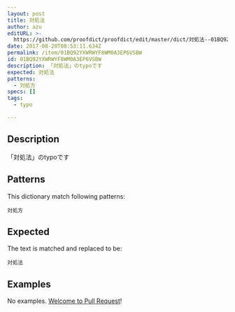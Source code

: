 ```yaml
---
layout: post
title: 対処法
author: azu
editURL: >-
  https://github.com/proofdict/proofdict/edit/master/dict/対処法--01BQ92YXWRWYF8WM0A3EP6VSBW.yml
date: 2017-08-20T08:53:11.634Z
permalink: /item/01BQ92YXWRWYF8WM0A3EP6VSBW
id: 01BQ92YXWRWYF8WM0A3EP6VSBW
description: 「対処法」のtypoです
expected: 対処法
patterns:
  - 対処方
specs: []
tags:
  - typo

---
```


## Description

「対処法」のtypoです

## Patterns

This dictionary match following patterns:

    対処方

## Expected

The text is matched and replaced to be:

    対処法

## Examples

No examples. [Welcome to Pull Request](https://github.com/proofdict/proofdict/edit/master/dict/対処法--01BQ92YXWRWYF8WM0A3EP6VSBW.yml)!
